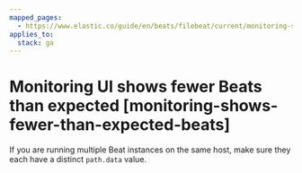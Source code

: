 ```yaml
---
mapped_pages:
  - https://www.elastic.co/guide/en/beats/filebeat/current/monitoring-shows-fewer-than-expected-beats.html
applies_to:
  stack: ga
---
```


# Monitoring UI shows fewer Beats than expected [monitoring-shows-fewer-than-expected-beats]

If you are running multiple Beat instances on the same host, make sure they each have a distinct `path.data` value.

